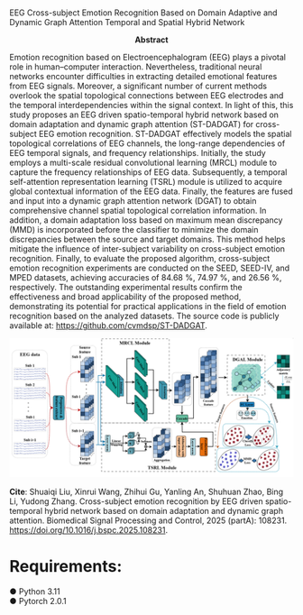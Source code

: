 # 
EEG Cross-subject Emotion Recognition Based on Domain Adaptive and Dynamic Graph Attention Temporal and Spatial Hybrid Network
**<p align="center">Abstract</p>**
Emotion recognition based on Electroencephalogram (EEG) plays a pivotal role in human–computer interaction. Nevertheless, traditional neural networks encounter difficulties in extracting detailed emotional features from EEG signals. Moreover, a significant number of current methods overlook the spatial topological connections between EEG electrodes and the temporal interdependencies within the signal context. In light of this, this study proposes an EEG driven spatio-temporal hybrid network based on domain adaptation and dynamic graph attention (ST-DADGAT) for cross-subject EEG emotion recognition. ST-DADGAT effectively models the spatial topological correlations of EEG channels, the long-range dependencies of EEG temporal signals, and frequency relationships. Initially, the study employs a multi-scale residual convolutional learning (MRCL) module to capture the frequency relationships of EEG data. Subsequently, a temporal self-attention representation learning (TSRL) module is utilized to acquire global contextual information of the EEG data. Finally, the features are fused and input into a dynamic graph attention network (DGAT) to obtain comprehensive channel spatial topological correlation information. In addition, a domain adaptation loss based on maximum mean discrepancy (MMD) is incorporated before the classifier to minimize the domain discrepancies between the source and target domains. This method helps mitigate the influence of inter-subject variability on cross-subject emotion recognition. Finally, to evaluate the proposed algorithm, cross-subject emotion recognition experiments are conducted on the SEED, SEED-IV, and MPED datasets, achieving accuracies of 84.68 %, 74.97 %, and 26.56 %, respectively. The outstanding experimental results confirm the effectiveness and broad applicability of the proposed method, demonstrating its potential for practical applications in the field of emotion recognition based on the analyzed datasets. The source code is publicly available at: https://github.com/cvmdsp/ST-DADGAT.

![Model](https://github.com/cvmdsp/ST-DADGAT/blob/main/ST-DADGAT.png)

**Cite**: Shuaiqi Liu, Xinrui Wang, Zhihui Gu, Yanling An, Shuhuan Zhao, Bing Li, Yudong Zhang. Cross-subject emotion recognition by EEG driven spatio-temporal hybrid network based on domain adaptation and dynamic graph attention. Biomedical Signal Processing and Control, 2025 (partA): 108231. https://doi.org/10.1016/j.bspc.2025.108231.
# Requirements:
● Python 3.11  
● Pytorch 2.0.1  
